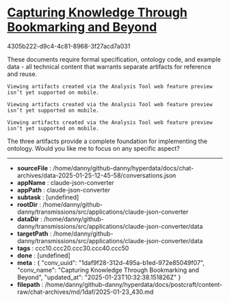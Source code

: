 # [Capturing Knowledge Through Bookmarking and Beyond](https://claude.ai/chat/1daf9f28-312d-495a-b1ed-972e85049f07)

4305b222-d9c4-4c81-8968-3f27acd7a031

 <antThinking>These documents require formal specification, ontology code, and example data - all technical content that warrants separate artifacts for reference and reuse.</antThinking>
```
Viewing artifacts created via the Analysis Tool web feature preview isn’t yet supported on mobile.
```


```
Viewing artifacts created via the Analysis Tool web feature preview isn’t yet supported on mobile.
```


```
Viewing artifacts created via the Analysis Tool web feature preview isn’t yet supported on mobile.
```



The three artifacts provide a complete foundation for implementing the ontology. Would you like me to focus on any specific aspect?

---

* **sourceFile** : /home/danny/github-danny/hyperdata/docs/chat-archives/data-2025-01-25-12-45-58/conversations.json
* **appName** : claude-json-converter
* **appPath** : claude-json-converter
* **subtask** : [undefined]
* **rootDir** : /home/danny/github-danny/transmissions/src/applications/claude-json-converter
* **dataDir** : /home/danny/github-danny/transmissions/src/applications/claude-json-converter/data
* **targetPath** : /home/danny/github-danny/transmissions/src/applications/claude-json-converter/data
* **tags** : ccc10.ccc20.ccc30.ccc40.ccc50
* **done** : [undefined]
* **meta** : {
  "conv_uuid": "1daf9f28-312d-495a-b1ed-972e85049f07",
  "conv_name": "Capturing Knowledge Through Bookmarking and Beyond",
  "updated_at": "2025-01-23T10:32:38.151826Z"
}
* **filepath** : /home/danny/github-danny/hyperdata/docs/postcraft/content-raw/chat-archives/md/1daf/2025-01-23_430.md